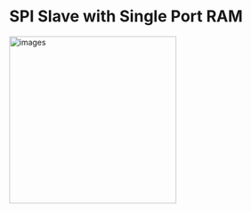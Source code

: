 # SPI Slave with Single Port RAM

<img width="300" height="300" position="center" alt="images"  src="https://github.com/user-attachments/assets/7f525bb0-0297-4761-89ac-abb6bc53e180" />

